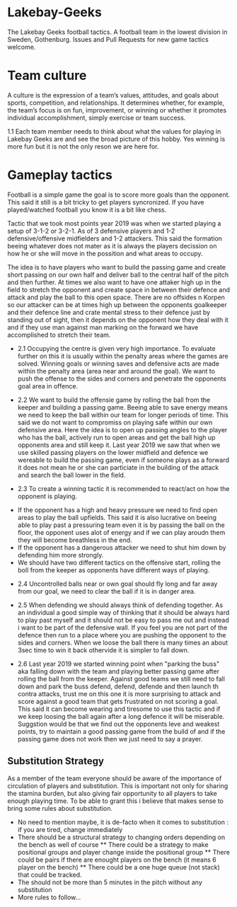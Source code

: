 Lakebay-Geeks
=============
The Lakebay Geeks football tactics. A football team in the lowest division in Sweden, Gothenburg. Issues and Pull Requests for new game tactics welcome.

Team culture
============
A culture is the expression of a team’s values, attitudes, and goals about sports, competition, and relationships. It determines whether, for example, the team’s focus is on fun, improvement, or winning or whether it promotes individual accomplishment, simply exercise or team success.

1.1 Each team member needs to think about what the values for playing in Lakebay Geeks are and see the broad picture of this hobby. Yes winning is more fun but it is not the only reson we are here for.


Gameplay tactics
================
Football is a simple game the goal is to score more goals than the opponent. This said it still is a bit tricky to get players syncronized. If you have played/watched football you know it is a bit like chess.

Tactic that we took most points year 2019 was when we started playing a setup of 3-1-2 or 3-2-1. As of 3 defensive players and 1-2 defensive/offensive midfielders and 1-2 attackers. This said the formation beeing whatever does not mater as it is always the players decission on how he or she will move in the possition and what areas to occupy.

The idea is to have players who want to build the passing game and create short passing on our own half and deliver ball to the central half of the pitch and then further. At times we also want to have one attaker high up in the field to stretch the opponent and create space in between their defence and attack and play the ball to this open space. There are no offsides n Korpen so our attacker can be at times high up between the opponents goalkeeper and their defence line and crate mental stress to their defence just by standing out of sight, then it depends on the opponent how they deal with it and if they use man against man marking on the forward we have accomplished to stretch their team.

- 2.1 Occupying the centre is given very high importance. To evaluate further on this it is usually within the penalty areas where the games are solved. Winning goals or winning saves and defensive acts are made within the penalty area (area near and around the goal). We want to push the offense to the sides and corners and penetrate the opponents goal area in offence.

- 2.2 We want to build the offensie game by rolling the ball from the keeper and building a passing game. Beeing able to save energy means we need to keep the ball within our team for longer periods of time. This said we do not want to compromiss on playing safe within our own defensive area. Here the idea is to open up passing angles to the player who has the ball, actively run to open areas and get the ball high up opponents area and still keep it. Last year 2019 we saw that when we use skilled passing players on the lower midfield and defence we wereable to build the passing game, even if someone plays as a forward it does not mean he or she can particiate in the building of the attack and search the ball lower in the field.

- 2.3 To create a winning tactic it is recommended to react/act on how the opponent is playing.
* If the opponent has a high and heavy pressure we need to find open areas to play the ball upfields. This said it is also lucrative on beeing able to play past a pressuring team even it is by passing the ball on the floor, the opponent uses alot of energy and if we can play aroudn them they will become breathless in the end. 
* If the opponent has a dangerous attacker we need to shut him down by defending him more strongly.
* We should have two different tactics on the offensive start, rolling the boll from the keeper as opponents have different ways of playing.

- 2.4 Uncontrolled balls near or own goal should fly long and far away from our goal, we need to clear the ball if it is in danger area.

- 2.5 When defending we should always think of defending together. As an individual a good simple way of thinking that it should be always hard to play past myself and it should not be easy to pass me out and instead i want to be part of the defensive wall. If you feel you are not part of the defence then run to a place where you are pushing the opponent to the sides and corners. When we loose the ball there is many times an about 3sec time to win it back othervide it is simpler to fall down.

- 2.6 Last year 2019 we started winning point when "parking the buss" aka falling down with the team and playing better passing game after rolling the ball from the keeper. Against good teams we still need to fall down and park the buss defend, defend, defende and then launch th contra attacks, trust me on this one it is more surprising to attack and score against a good team that gets frustrated on not scoring a goal. This said it can become wearing and tiresome to use this tactic and if we keep loosing the ball again after a long defence it will be miserable. Suggstion would be that we find out the opponents leve and weakest points, try to maintain a good passing game from the build of and if the passing game does not work then we just need to say a prayer.

Substitution Strategy
---------------------
As a member of the team everyone should be aware of the importance of circulation of players and substitution. This is important not only for sharing the stamina burden, but also giving fair opportunity to all players to take enough playing time. To be able to grant this i believe that makes sense to bring some rules about substitution.

* No need to mention maybe, it is de-facto when it comes to substitution : if you are tired, change immediately
* There should be a structural strategy to changing orders depending on the bench as well of course
	** There could be a strategy to make positional groups and player change inside the positional group
	** There could be pairs if there are enought players on the bench (it means 6 player on the bench)
	** There could be a one huge queue (not stack) that could be tracked.
* The should not be more than 5 minutes in the pitch without any substitution
* More rules to follow...